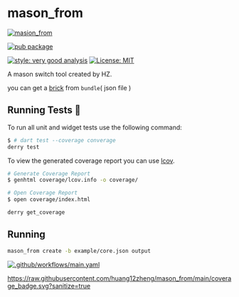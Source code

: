 # mason_from

[![masion_from][actions_badge]][actions_link]
<!-- [![coverage][coverage_badge]] -->
[![pub package][pub_badge]][pub_link]
<!-- [![coverage][coverage_badge]](coverage/report/index.html) -->
[![style: very good analysis][very_good_analysis_badge]][very_good_analysis_link]
[![License: MIT][license_badge]][license_link]

A mason switch tool created by HZ.

you can get a [brick](https://github.**com**/felangel/mason) from `bundle`( json file )

## Running Tests 🧪

To run all unit and widget tests use the following command:

```sh
$ # dart test --coverage converage
derry test
```

To view the generated coverage report you can use [lcov](https://github.com/linux-test-project/lcov).

```sh
# Generate Coverage Report
$ genhtml coverage/lcov.info -o coverage/

# Open Coverage Report
$ open coverage/index.html

derry get_coverage
```

## Running
```sh
mason_from create -b example/core.json output
```

<!-- [coverage_link]: coverage/report/index.html -->
<!-- [coverage_badge]: coverage_badge.svg -->
[coverage_badge]: https://github.com/huang12zheng/mason_from/actions/workflows/main.yaml/coverage_badge.svg
[license_badge]: https://img.shields.io/badge/license-MIT-blue.svg
[license_link]: https://opensource.org/licenses/MIT
[very_good_analysis_badge]: https://img.shields.io/badge/style-very_good_analysis-B22C89.svg
[very_good_analysis_link]: https://pub.dev/packages/very_good_analysis
[actions_badge]: https://github.com/huang12zheng/mason_from/actions/workflows/main.yaml/badge.svg
[actions_link]: https://github.com/huang12zheng/mason_from/actions/workflows/main.yaml
[pub_badge]:https://img.shields.io/pub/v/mason_from.svg
[pub_link]:https://pub.dartlang.org/packages/mason_from

[![.github/workflows/main.yaml](https://github.com/huang12zheng/mason_from/actions/workflows/main.yaml/badge.svg)](https://github.com/huang12zheng/mason_from/actions/workflows/main.yaml)

https://raw.githubusercontent.com/huang12zheng/mason_from/main/coverage_badge.svg?sanitize=true